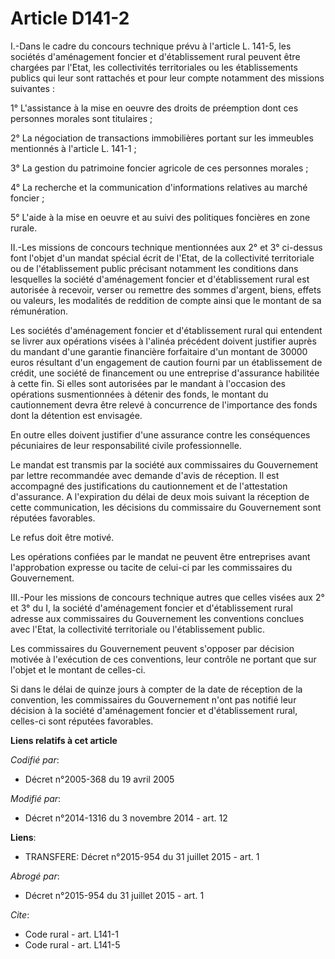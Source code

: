 # Article D141-2

I.-Dans le cadre du concours technique prévu à l'article L. 141-5, les sociétés d'aménagement foncier et d'établissement
rural peuvent être chargées par l'Etat, les collectivités territoriales ou les établissements publics qui leur sont rattachés
et pour leur compte notamment des missions suivantes : 

1° L'assistance à la mise en oeuvre des droits de préemption dont ces personnes morales sont titulaires ; 

2° La négociation de transactions immobilières portant sur les immeubles mentionnés à l'article L. 141-1 ; 

3° La gestion du patrimoine foncier agricole de ces personnes morales ; 

4° La recherche et la communication d'informations relatives au marché foncier ; 

5° L'aide à la mise en oeuvre et au suivi des politiques foncières en zone rurale. 

II.-Les missions de concours technique mentionnées aux 2° et 3° ci-dessus font l'objet d'un mandat spécial écrit de l'Etat,
de la collectivité territoriale ou de l'établissement public précisant notamment les conditions dans lesquelles la société
d'aménagement foncier et d'établissement rural est autorisée à recevoir, verser ou remettre des sommes d'argent, biens,
effets ou valeurs, les modalités de reddition de compte ainsi que le montant de sa rémunération. 

Les sociétés d'aménagement foncier et d'établissement rural qui entendent se livrer aux opérations visées à l'alinéa
précédent doivent justifier auprès du mandant d'une garantie financière forfaitaire d'un montant de 30000 euros résultant
d'un engagement de caution fourni par un établissement de crédit, une société de financement ou une entreprise d'assurance
habilitée à cette fin. Si elles sont autorisées par le mandant à l'occasion des opérations susmentionnées à détenir des
fonds, le montant du cautionnement devra être relevé à concurrence de l'importance des fonds dont la détention est
envisagée. 

En outre elles doivent justifier d'une assurance contre les conséquences pécuniaires de leur responsabilité civile
professionnelle. 

Le mandat est transmis par la société aux commissaires du Gouvernement par lettre recommandée avec demande d'avis de
réception. Il est accompagné des justifications du cautionnement et de l'attestation d'assurance. A l'expiration du délai de
deux mois suivant la réception de cette communication, les décisions du commissaire du Gouvernement sont réputées
favorables. 

Le refus doit être motivé. 

Les opérations confiées par le mandat ne peuvent être entreprises avant l'approbation expresse ou tacite de celui-ci par les
commissaires du Gouvernement. 

III.-Pour les missions de concours technique autres que celles visées aux 2° et 3° du I, la société d'aménagement foncier et
d'établissement rural adresse aux commissaires du Gouvernement les conventions conclues avec l'Etat, la collectivité
territoriale ou l'établissement public. 

Les commissaires du Gouvernement peuvent s'opposer par décision motivée à l'exécution de ces conventions, leur contrôle ne
portant que sur l'objet et le montant de celles-ci. 

Si dans le délai de quinze jours à compter de la date de réception de la convention, les commissaires du Gouvernement n'ont
pas notifié leur décision à la société d'aménagement foncier et d'établissement rural, celles-ci sont réputées favorables.

**Liens relatifs à cet article**

_Codifié par_:

  - Décret n°2005-368 du 19 avril 2005

_Modifié par_:

  - Décret n°2014-1316 du 3 novembre 2014 - art. 12

**Liens**:

  - TRANSFERE: Décret n°2015-954 du 31 juillet 2015 - art. 1

_Abrogé par_:

  - Décret n°2015-954 du 31 juillet 2015 - art. 1

_Cite_:

  - Code rural - art. L141-1
  - Code rural - art. L141-5
